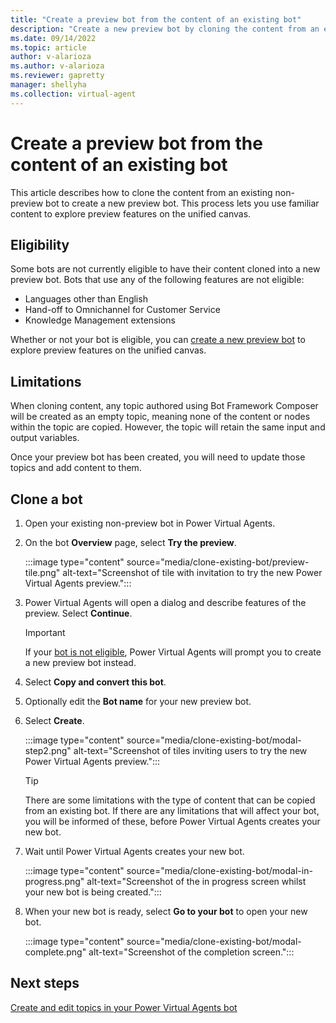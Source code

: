 ```yaml
---
title: "Create a preview bot from the content of an existing bot"
description: "Create a new preview bot by cloning the content from an existing Power Virtual Agents bot."
ms.date: 09/14/2022
ms.topic: article
author: v-alarioza
ms.author: v-alarioza
ms.reviewer: gapretty
manager: shellyha
ms.collection: virtual-agent
---
```


# Create a preview bot from the content of an existing bot

This article describes how to clone the content from an existing non-preview bot to create a new preview bot. This process lets you use familiar content to explore preview features on the unified canvas.

## Eligibility

Some bots are not currently eligible to have their content cloned into a new preview bot. Bots that use any of the following features are not eligible:

- Languages other than English
- Hand-off to Omnichannel for Customer Service
- Knowledge Management extensions

Whether or not your bot is eligible, you can [create a new preview bot](build-2022-quickstart.md) to explore preview features on the unified canvas.

## Limitations

When cloning content, any topic authored using Bot Framework Composer will be created as an empty topic, meaning none of the content or nodes within the topic are copied. However, the topic will retain the same input and output variables.
  
Once your preview bot has been created, you will need to update those topics and add content to them.

## Clone a bot

1. Open your existing non-preview bot in Power Virtual Agents.

1. On the bot **Overview** page, select **Try the preview**.

   :::image type="content" source="media/clone-existing-bot/preview-tile.png" alt-text="Screenshot of tile with invitation to try the new Power Virtual Agents preview.":::

1. Power Virtual Agents will open a dialog and describe features of the preview. Select **Continue**.

   > [!IMPORTANT]
   > If your [bot is not eligible](#eligibility), Power Virtual Agents will prompt you to create a new preview bot instead.

1. Select **Copy and convert this bot**.

1. Optionally edit the **Bot name** for your new preview bot.

1. Select **Create**.

    :::image type="content" source="media/clone-existing-bot/modal-step2.png" alt-text="Screenshot of tiles inviting users to try the new Power Virtual Agents preview.":::

    > [!TIP]
    > There are some limitations with the type of content that can be copied from an existing bot. If there are any limitations that will affect your bot, you will be informed of these, before Power Virtual Agents creates your new bot.

1. Wait until Power Virtual Agents creates your new bot.

    :::image type="content" source="media/clone-existing-bot/modal-in-progress.png" alt-text="Screenshot of the in progress screen whilst your new bot is being created.":::

1. When your new bot is ready, select **Go to your bot** to open your new bot.

    :::image type="content" source="media/clone-existing-bot/modal-complete.png" alt-text="Screenshot of the completion screen.":::

## Next steps

[Create and edit topics in your Power Virtual Agents bot](authoring-create-edit-topics.md)
